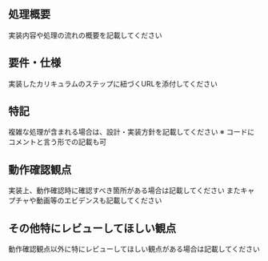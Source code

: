 ## 処理概要
実装内容や処理の流れの概要を記載してください

## 要件・仕様
実装したカリキュラムのステップに紐づくURLを添付してください

## 特記
複雑な処理が含まれる場合は、設計・実装方針を記載してください
※ コードにコメントと言う形での記載も可

## 動作確認観点
実装上、動作確認時に確認すべき箇所がある場合は記載してください
またキャプチャや動画等のエビデンスも記載してください

## その他特にレビューしてほしい観点
動作確認観点以外に特にレビューしてほしい観点がある場合は記載してください
